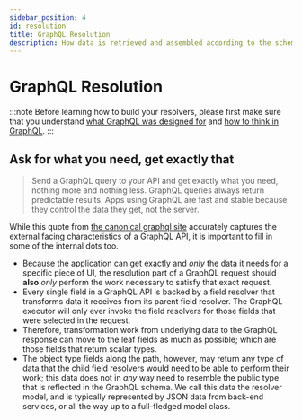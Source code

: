 ```yaml
---
sidebar_position: 4
id: resolution
title: GraphQL Resolution
description: How data is retrieved and assembled according to the schema and requests
---
```


# GraphQL Resolution

:::note
Before learning how to build your resolvers, please first make sure that you understand [what GraphQL was designed for](./the-design-of-graphql.md) and [how to think in GraphQL](./thinking-in-graphql.md).
:::

## Ask for what you need, get exactly that

> Send a GraphQL query to your API and get exactly what you need, nothing more and nothing less. GraphQL queries always return predictable results. Apps using GraphQL are fast and stable because they control the data they get, not the server.

While this quote from [the canonical graphql site](https://graphql.org) accurately captures the external facing characteristics of a GraphQL API, it is important to fill in some of the internal dots too.

- Because the application can get exactly and _only_ the data it needs for a specific piece of UI, the resolution part of a GraphQL request should **also** _only_ perform the work necessary to satisfy that exact request.
- Every single field in a GraphQL API is backed by a field resolver that transforms data it receives from its parent field resolver. The GraphQL executor will only ever invoke the field resolvers for those fields that were selected in the request.
- Therefore, transformation work from underlying data to the GraphQL response can move to the leaf fields as much as possible; which are those fields that return scalar types.
- The object type fields along the path, however, may return any type of data that the child field resolvers would need to be able to perform their work; this data does not in _any_ way need to resemble the public type that is reflected in the GraphQL schema. We call this data the resolver model, and is typically represented by JSON data from back-end services, or all the way up to a full-fledged model class.

